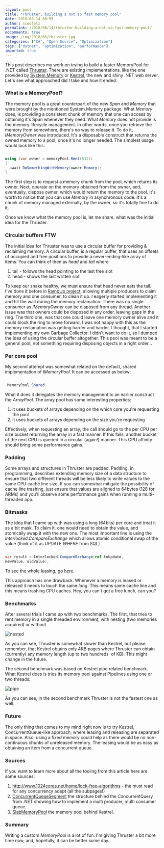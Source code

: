```yaml
---
layout: post
title: "Thruster, building a not so fast memory pool"
date: 2018-08-14 08:55
author: scooletz
permalink: /2018/08/14/thruster-building-a-not-so-fast-memory-pool/
nocomments: true
image: /img/2018/08/thruster.jpg
categories: ["C#", "Open Source", "Optimization"]
tags: ["dotnet", "optimization", "performance"]
imported: true
---
```


This post describes my work on trying to build a faster MemoryPool for .NET called [Thruster](https://github.com/Scooletz/Thruster). There are existing implementations, like the one provided by [System.Memory](https://www.nuget.org/packages/System.Memory/) or [Kestrel](https://github.com/aspnet/KestrelHttpServer), the new and shiny .NET web server. Let's see what approached did I take and how it ended.

### What is a MemoryPool?

The memory pool is a great counterpart of the new *Span<T>* and *Memory<T>* that were brought by the mentioned System.Memory package. What *Memory<T>* does, is providing a consistent chunk of memory that one can access by obtaining it's Span whenever they need. What *Memory<T>* does not provide is the memory lifecycle management. In other words, once you retrieve the memory from somewhere, there's no way to release it. To do it, *IMemoryOwner<T>* was introduced. It's a disposable construct that returns the owned memory to a pool, once it's no longer needed. The simplest usage would look like this:

```csharp

using (var owner = memoryPool.Rent(512))
{
  await DoSomethingWithMemory(owner.Memory);
}

```

The first step is to request a memory chunk from the pool, which returns its owner. Next, operate on the memory obtained from the owner, and, eventually, dispose owner, which would return the memory to the pool. It's worth to notice that you can use *Memory<T>* in asynchronous code. It's a chunk of memory managed externally, by the owner, so it's totally fine to do it.

Once we know what the memory pool is, let me share, what was the initial idea for the Thruster.

### Circular buffers FTW

The initial idea for Thruster was to use a circular buffer for providing & reclaiming memory. A circular buffer, is a regular buffer, that uses an offsets of occupied and free positions to provide a never-ending-like array of items. You can think of then as *head* and *tail* where

1. tail - follows the head pointing to the last free slot
1. head - shows the last written slot

To keep our snake healthy, we must ensure that head never eats the tail. I've done it before in [RampUp project](https://github.com/Scooletz/RampUp/blob/master/src/RampUp/Ring/ManyToOneRingBuffer.cs), allowing multiple producers to claim memory and one consumer, to clean it up. I eagerly started implementing it and hit the wall during the memory reclamation. There was no single consumer as *IMemoryOwner* can be disposed from any thread. Another issue was that owners could be disposed in any order, leaving gaps in the ring. The third one, was that one could leave one memory owner alive and it could block the ring to move forward. I was not happy with this as the memory reclamation was getting harder and harder. I thought, that I started implementing my own Garbage Collector. I didn't want to do it, so I dumped the idea of using the circular buffer altogether. This pool was meant to be a general pool, not something requiring disposing objects in a right order...

### Per core pool

My second attempt was somewhat related on the default, shared implementation of *IMemoryPool*. It can be accessed as below:

```csharp

 MemoryPool.Shared

```

What it does it delegates the memory management to an earlier construct the *ArrayPool*. The array pool has some interesting properties:

1. it uses buckets of arrays depending on the which core you're requesting the pool
1. it uses buckets of arrays depending on the size you're requesting

Effectively, when requesting an array, the call should go to the per CPU per size bucket returning the array in a fast manner. If this fails, another bucket of the next CPU is queried in a circular (again!) manner. This CPU affinity should bring some performance gains.

### Padding

Some arrays and structures in Thruster are padded. Padding, in programming, describes extending memory size of a data structure to ensure that two different threads will be less likely to write values to the same CPU cache line size. If you can somewhat mitigate the possibility of cache line trashing, just ensure that values are aligned to 64bytes (128 for ARMs) and you'll observe some performance gains when running a multi-threaded app.

### Bitmasks

The idea that I came up with was using a long (64bits) per core and treat it as a bit mask. To claim it, one would need to obtain the value, and atomically swap it with the new one. The most important line is using the *Interlocked.CompareExchange* which allows atomic conditional swap of the value (think of it as *UPDATE WHERE* from SQL)

```csharp

var result = Interlocked.CompareExchange(ref toUpdate,
newValue, oldValue);

```

To see the whole leasing, go [here](https://github.com/Scooletz/Thruster/blob/develop/src/Thruster/Leasing.cs).

This approach has one drawback. Whenever a memory is leased or released it needs to touch the same *long*. This means same cache line and this means trashing CPU caches. Hey, you can't get a free lunch, can you?

### Benchmarks

After several trials I came up with two benchmarks. The first, that tries to rent memory in a single threaded environment, with nesting (two memories acquired) or without

![nested](/img/2018/08/nested.png)

As you can see, Thruster is somewhat slower than Kestrel, but please remember, that Kestrel obtains only 4KB pages where Thruster can obtain (currently) any memory length (up to two hundreds  of KB). This might change in the future.

The second benchmark was based on Kestrel pipe related benchmark. What Kestrel does is tries its memory pool against Pipelines using one or two threads.

![pipe](/img/2018/08/pipe.png)

As you can see, in the second benchmark Thruster is not the fastest one as well.

### Future

The only thing that comes to my mind right now is to try Kestrel, ConcurrentQueue-like approach, where leasing and releasing are separated in space. Also, using a fixed memory could help as there would be no non-continuous chunks of unreleased memory. The leasing would be as easy as obtaining an item from a concurrent queue.

### Sources

If you want to learn more about all the tooling from this article here are some sources:

1. http://www.1024cores.net/home/lock-free-algorithms - the must read for any concurrency adept (all the subpages!)
1. [ConcurrentQueueSegment](https://github.com/dotnet/coreclr/blob/master/src/System.Private.CoreLib/shared/System/Collections/Concurrent/ConcurrentQueueSegment.cs) the structure behind the ConcurrentQuery from .NET showing how to implement a multi producer, multi consumer queue.
1. [SlabMemoryPool](https://github.com/aspnet/KestrelHttpServer/blob/release/2.2/shared/Microsoft.Extensions.Buffers.MemoryPool.Sources/SlabMemoryPool.cs) the memory pool behind Kestrel.

### Summary

Writing a custom *MemoryPool* is a lot of fun. I'm giving Thruster a bit more time now, and, hopefully, it can be better some day.
